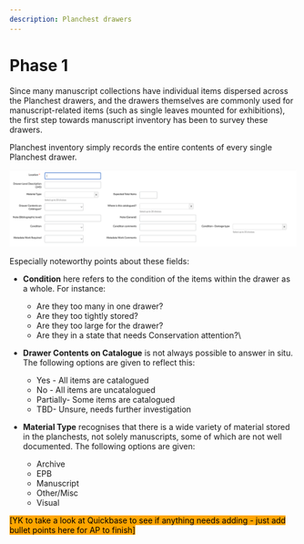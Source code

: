 ```yaml
---
description: Planchest drawers
---
```


# Phase 1

Since many manuscript collections have individual items dispersed across the Planchest drawers, and the drawers themselves are commonly used for manuscript-related items (such as single leaves mounted for exhibitions), the first step towards manuscript inventory has been to survey these drawers.

Planchest inventory simply records the entire contents of every single Planchest drawer.

![The fields recorded for every Planchest drawer.](<../.gitbook/assets/Screenshot 2022-06-28 at 15.45.35.png>)

Especially noteworthy points about these fields:

* **Condition** here refers to the condition of the items within the drawer as a whole. For instance:
  * Are they too many in one drawer?
  * Are they too tightly stored?
  * Are they too large for the drawer?
  * Are they in a state that needs Conservation attention?\

*   **Drawer Contents on Catalogue** is not always possible to answer in situ. The following options are given to reflect this:

    * Yes - All items are catalogued
    * No - All items are uncatalogued
    * Partially- Some items are catalogued
    * TBD- Unsure, needs further investigation


* **Material Type** recognises that there is a wide variety of material stored in the planchests, not solely manuscripts, some of which are not well documented. The following options are given:
  * Archive
  * EPB
  * Manuscript
  * Other/Misc
  * Visual

<mark style="background-color:orange;">\[YK to take a look at Quickbase to see if anything needs adding - just add bullet points here for AP to finish]</mark>
